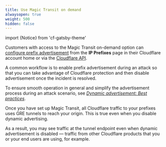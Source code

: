 ```yaml
---
title: Use Magic Transit on demand
alwaysopen: true
weight: 500
hidden: false
---
```


import {Notice} from 'cf-gatsby-theme'

Customers with access to the Magic Transit on-demand option can [configure prefix advertisement](/byoip/api/configure-prefixes) from the **IP Prefixes** page in their Cloudflare account home or via the [Cloudflare API](https://api.cloudflare.com/#ip-address-management-dynamic-advertisement-properties).

A common workflow is to enable prefix advertisement during an attack so that you can take advantage of Cloudflare protection and then disable advertisement once the incident is resolved.

To ensure smooth operation in general and simplify the advertisement process during an attack scenario, see [_Dynamic advertisement: Best practices_](/byoip/api/best-practices).

<Notice type='info'>

Once you have set up Magic Transit, all Cloudflare traffic to your prefixes uses GRE tunnels to reach your origin. This is true even when you disable dynamic advertising.

As a result, you may see traffic at the tunnel endpoint even when dynamic advertisement is disabled — traffic from other Cloudflare products that you or your end users are using, for example.

</Notice>
